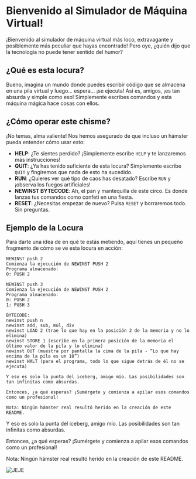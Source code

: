 # Bienvenido al Simulador de Máquina Virtual!

¡Bienvenido al simulador de máquina virtual más loco, extravagante y posiblemente más peculiar que hayas encontrado! Pero oye, ¿quién dijo que la tecnología no puede tener sentido del humor?

## ¿Qué es esta locura?

Bueno, imagina un mundo donde puedes escribir código que se almacena en una pila virtual y luego... espera... ¡se ejecuta! Así es, amigos, ¡es tan absurda y simple como eso! Simplemente escribes comandos y esta máquina mágica hace cosas con ellos.

## ¿Cómo operar este chisme?

¡No temas, alma valiente! Nos hemos asegurado de que incluso un hámster pueda entender cómo usar esto:

- **HELP**: ¿Te sientes perdido? ¡Simplemente escribe `HELP` y te lanzaremos más instrucciones!
- **QUIT**: ¿Ya has tenido suficiente de esta locura? Simplemente escribe `QUIT` y fingiremos que nada de esto ha sucedido.
- **RUN**: ¿Quieres ver qué tipo de caos has desatado? Escribe `RUN` y ¡observa los fuegos artificiales!
- **NEWINST BYTECODE**: Ah, el pan y mantequilla de este circo. Es donde lanzas tus comandos como confeti en una fiesta.
- **RESET**: ¿Necesitas empezar de nuevo? Pulsa `RESET` y borraremos todo. Sin preguntas.

## Ejemplo de la Locura

Para darte una idea de en qué te estás metiendo, aquí tienes un pequeño fragmento de cómo se ve esta locura en acción:

```plaintext
NEWINST push 2
Comienza la ejecución de NEWINST PUSH 2
Programa almacenado:
0: PUSH 2

NEWINST push 3
Comienza la ejecución de NEWINST PUSH 2
Programa almacenado:
0: PUSH 2
1: PUSH 3

BYTECODE:
newinst push n
newinst add, sub, mul, div
newinst LOAD 2 (trae lo que hay en la posición 2 de la memoria y no lo elimina)
newinst STORE 1 (escribe en la primera posición de la memoria el último valor de la pila y lo elimina)
newinst OUT (muestra por pantalla la cima de la pila - “Lo que hay encima de la pila es un 10”)
newinst HALT (para el programa, todo lo que sigue detrás de él no se ejecuta)

Y eso es solo la punta del iceberg, amigo mío. Las posibilidades son tan infinitas como absurdas.

Entonces, ¿a qué esperas? ¡Sumérgete y comienza a apilar esos comandos como un profesional!

Nota: Ningún hámster real resultó herido en la creación de este README.
```
Y eso es solo la punta del iceberg, amigo mío. Las posibilidades son tan infinitas como absurdas.

Entonces, ¿a qué esperas? ¡Sumérgete y comienza a apilar esos comandos como un profesional!

Nota: Ningún hámster real resultó herido en la creación de este README.

![JEJE](https://media2.giphy.com/media/v1.Y2lkPTc5MGI3NjExaHlxdXZnb2c1NWVlYW5nZWk1bmc0cGxldTFycHFteXdzcjM5N2huNCZlcD12MV9pbnRlcm5hbF9naWZfYnlfaWQmY3Q9Zw/uAHJry9uTRDtm/giphy.gif)

